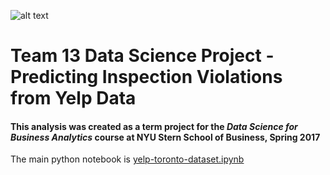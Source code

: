 ![alt text](http://www.revitupreading.com/wordpress/wp-content/uploads/2014/10/nyu-stern-logo.jpg "NYU Stern Logo") 
# Team 13 Data Science Project - Predicting Inspection Violations from Yelp Data
#### This analysis was created as a term project for the *Data Science for Business Analytics* course at NYU Stern School of Business, Spring 2017

The main python notebook is [yelp-toronto-dataset.ipynb](https://github.com/ms682/DataScience/blob/master/yelp-toronto-dataset.ipynb)
